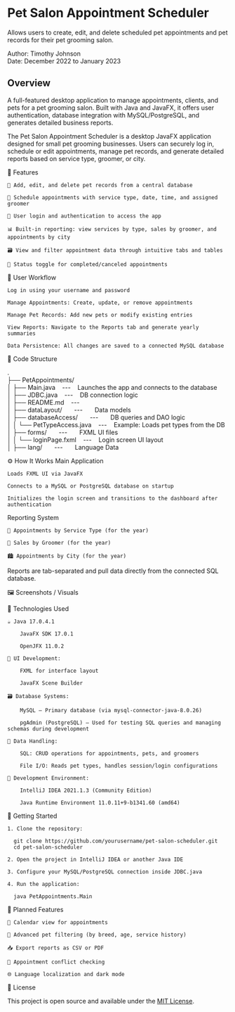 # Pet Salon Appointment Scheduler
Allows users to create, edit, and delete scheduled pet appointments and pet records for their pet grooming salon.

Author: Timothy Johnson <br>
Date: December 2022 to January 2023

## Overview

A full-featured desktop application to manage appointments, clients, and pets for a pet grooming salon.
Built with Java and JavaFX, it offers user authentication, database integration with MySQL/PostgreSQL, and generates detailed business reports.

The Pet Salon Appointment Scheduler is a desktop JavaFX application designed for small pet grooming businesses.
Users can securely log in, schedule or edit appointments, manage pet records, and generate detailed reports based on service type, groomer, or city.

🧩 Features

    🐶 Add, edit, and delete pet records from a central database

    📅 Schedule appointments with service type, date, time, and assigned groomer

    👤 User login and authentication to access the app

    📊 Built-in reporting: view services by type, sales by groomer, and appointments by city

    🗃️ View and filter appointment data through intuitive tabs and tables

    🧾 Status toggle for completed/canceled appointments

🔄 User Workflow

    Log in using your username and password

    Manage Appointments: Create, update, or remove appointments

    Manage Pet Records: Add new pets or modify existing entries

    View Reports: Navigate to the Reports tab and generate yearly summaries

    Data Persistence: All changes are saved to a connected MySQL database


📁 Code Structure

. <br>
├── PetAppointments/ <br>
│   ├── Main.java &nbsp;&nbsp;&nbsp;---&nbsp;&nbsp;&nbsp; Launches the app and connects to the database <br>
│   ├── JDBC.java &nbsp;&nbsp;&nbsp;---&nbsp;&nbsp;&nbsp; DB connection logic <br>
│   ├── README.md &nbsp;&nbsp;&nbsp;---&nbsp;&nbsp;&nbsp; <br>
│   ├── dataLayout/ &nbsp;&nbsp;&nbsp;&nbsp;&nbsp;&nbsp;---&nbsp;&nbsp;&nbsp;&nbsp;&nbsp;&nbsp; Data models <br>
│   ├── databaseAccess/ &nbsp;&nbsp;&nbsp;&nbsp;&nbsp;&nbsp;---&nbsp;&nbsp;&nbsp;&nbsp;&nbsp;&nbsp; DB queries and DAO logic <br>
│   │   └── PetTypeAccess.java &nbsp;&nbsp;&nbsp;---&nbsp;&nbsp;&nbsp; Example: Loads pet types from the DB <br>
│   ├── forms/ &nbsp;&nbsp;&nbsp;&nbsp;&nbsp;&nbsp;---&nbsp;&nbsp;&nbsp;&nbsp;&nbsp;&nbsp; FXML UI files <br>
│   │   └── loginPage.fxml &nbsp;&nbsp;&nbsp;---&nbsp;&nbsp;&nbsp; Login screen UI layout <br>
│   ├── lang/ &nbsp;&nbsp;&nbsp;&nbsp;&nbsp;&nbsp;---&nbsp;&nbsp;&nbsp;&nbsp;&nbsp;&nbsp; Language Data <br>

⚙️ How It Works
Main Application

    Loads FXML UI via JavaFX

    Connects to a MySQL or PostgreSQL database on startup

    Initializes the login screen and transitions to the dashboard after authentication

Reporting System

    🧾 Appointments by Service Type (for the year)

    💇 Sales by Groomer (for the year)

    🏙️ Appointments by City (for the year)

Reports are tab-separated and pull data directly from the connected SQL database.

🖼️ Screenshots / Visuals

🧰 Technologies Used

    ☕ Java 17.0.4.1

        JavaFX SDK 17.0.1

        OpenJFX 11.0.2

    🧩 UI Development:

        FXML for interface layout

        JavaFX Scene Builder

    🗃️ Database Systems:

        MySQL – Primary database (via mysql-connector-java-8.0.26)

        pgAdmin (PostgreSQL) – Used for testing SQL queries and managing schemas during development

    📄 Data Handling:

        SQL: CRUD operations for appointments, pets, and groomers

        File I/O: Reads pet types, handles session/login configurations

    🧪 Development Environment:

        IntelliJ IDEA 2021.1.3 (Community Edition)

        Java Runtime Environment 11.0.11+9-b1341.60 (amd64)

🚀 Getting Started

    1. Clone the repository:

      git clone https://github.com/yourusername/pet-salon-scheduler.git
      cd pet-salon-scheduler
      
    2. Open the project in IntelliJ IDEA or another Java IDE

    3. Configure your MySQL/PostgreSQL connection inside JDBC.java

    4. Run the application:
    
      java PetAppointments.Main

🌱 Planned Features

    📆 Calendar view for appointments

    🐾 Advanced pet filtering (by breed, age, service history)

    📥 Export reports as CSV or PDF

    🛑 Appointment conflict checking

    🌐 Language localization and dark mode

🪪 License

This project is open source and available under the [MIT License](https://opensource.org/license/mit).
